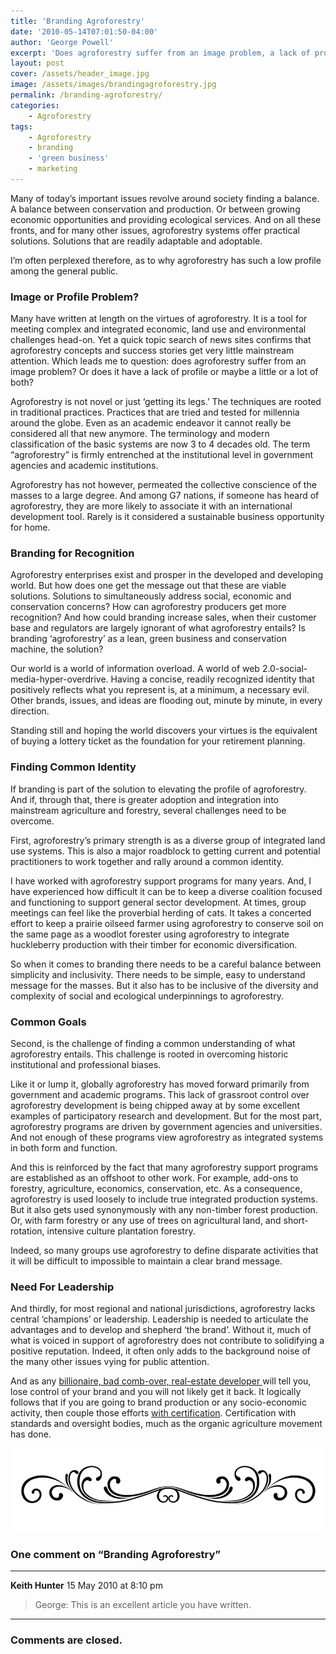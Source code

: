 ```yaml
---
title: 'Branding Agroforestry'
date: '2010-05-14T07:01:50-04:00'
author: 'George Powell'
excerpt: 'Does agroforestry suffer from an image problem, a lack of profile or maybe a little or a lot of both? If branding is part of the solution several challenges need to be overcome.'
layout: post
cover: /assets/header_image.jpg
image: /assets/images/brandingagroforestry.jpg
permalink: /branding-agroforestry/
categories:
    - Agroforestry
tags:
    - Agroforestry
    - branding
    - 'green business'
    - marketing
---
```


Many of today’s important issues revolve around society finding a balance. A balance between conservation and production. Or between growing economic opportunities and providing ecological services. And on all these fronts, and for many other issues, agroforestry systems offer practical solutions. Solutions that are readily adaptable and adoptable.

I’m often perplexed therefore, as to why agroforestry has such a low profile among the general public.

### Image or Profile Problem?

Many have written at length on the virtues of agroforestry. It is a tool for meeting complex and integrated economic, land use and environmental challenges head-on. Yet a quick topic search of news sites confirms that agroforestry concepts and success stories get very little mainstream attention. Which leads me to question: does agroforestry suffer from an image problem? Or does it have a lack of profile or maybe a little or a lot of both?

Agroforestry is not novel or just ‘getting its legs.’ The techniques are rooted in traditional practices. Practices that are tried and tested for millennia around the globe. Even as an academic endeavor it cannot really be considered all that new anymore. The terminology and modern classification of the basic systems are now 3 to 4 decades old. The term “agroforestry” is firmly entrenched at the institutional level in government agencies and academic institutions.

Agroforestry has not however, permeated the collective conscience of the masses to a large degree. And among G7 nations, if someone has heard of agroforestry, they are more likely to associate it with an international development tool. Rarely is it considered a sustainable business opportunity for home.

### Branding for Recognition

Agroforestry enterprises exist and prosper in the developed and developing world. But how does one get the message out that these are viable solutions. Solutions to simultaneously address social, economic and conservation concerns? How can agroforestry producers get more recognition? And how could branding<mark class="annotation-text annotation-text-yoast" id="annotation-text-c75a452b-6e39-47b7-ba41-1557b7fadb9a"></mark> increase sales, when their customer base and regulators are largely ignorant of what agroforestry entails? Is branding ‘agroforestry’ as a lean, green business and conservation machine, the solution?

Our world is a world of information overload. A world of web 2.0-social-media-hyper-overdrive. Having a concise, readily recognized identity that positively reflects what you represent is, at a minimum, a necessary evil. Other brands, issues, and ideas are flooding out, minute by minute, in every direction.

Standing still and hoping the world discovers your virtues is the equivalent of buying a lottery ticket as the foundation for your retirement planning.

### Finding Common Identity

If branding is part of the solution to elevating the profile of agroforestry. And if, through that, there is greater adoption and integration into mainstream agriculture and forestry, several challenges need to be overcome.

First, agroforestry’s primary strength is as a diverse group of integrated land use systems. This is also a major roadblock to getting current and potential practitioners to work together and rally around a common identity.

I have worked with agroforestry support programs for many years. And, I have experienced how difficult it can be to keep a diverse coalition focused and functioning to support general sector development. At times, group meetings can feel like the proverbial herding of cats. It takes a concerted effort to keep a prairie oilseed farmer using agroforestry to conserve soil on the same page as a woodlot forester using agroforestry to integrate huckleberry production with their timber for economic diversification.

So when it comes to branding there needs to be a careful balance between simplicity and inclusivity. There needs to be simple, easy to understand message for the masses. But it also has to be inclusive of the diversity and complexity of social and ecological underpinnings to agroforestry.

### Common Goals

Second, is the challenge of finding a common understanding of what agroforestry entails. This challenge is rooted in overcoming historic institutional and professional biases.

Like it or lump it, globally agroforestry has moved forward primarily from government and academic programs. This lack of grassroot control over agroforestry development is being chipped away at by some excellent examples of participatory research and development. But for the most part, agroforestry programs are driven by government agencies and universities. And not enough of these programs view agroforestry as integrated systems in both form and function.

And this is reinforced by the fact that many agroforestry support programs are established as an offshoot to other work. For example, add-ons to forestry, agriculture, economics, conservation, etc. As a consequence, agroforestry is used loosely to include true integrated production systems. But it also gets used synonymously with any non-timber forest production. Or, with farm forestry or any use of trees on agricultural land, and short-rotation, intensive culture plantation forestry.

Indeed, so many groups use agroforestry to define disparate activities that it will be difficult to impossible to maintain a clear brand message.

### Need For Leadership

And thirdly, for most regional and national jurisdictions, agroforestry lacks central ‘champions’ or leadership. Leadership is needed to articulate the advantages and to develop and shepherd ‘the brand’. Without it, much of what is voiced in support of agroforestry does not contribute to solidifying a positive reputation. Indeed, it often only adds to the background noise of the many other issues vying for public attention.

And as any [billionaire, bad comb-over, real-estate developer ](https://en.wikipedia.org/wiki/Donald_Trump)will tell you, lose control of your brand and you will not likely get it back. It logically follows that if you are going to brand production or any socio-economic activity, then couple those efforts [with certification](http://www.agforinsight.com/agroforestry-certification/). Certification with standards and oversight bodies, much as the organic agriculture movement has done.

![comments](/assets/images/scroll.png)

### One comment on “Branding Agroforestry”

***

**Keith Hunter** 15 May 2010 at 8:10 pm

> George: This is an excellent article you have written.

***

### Comments are closed.
